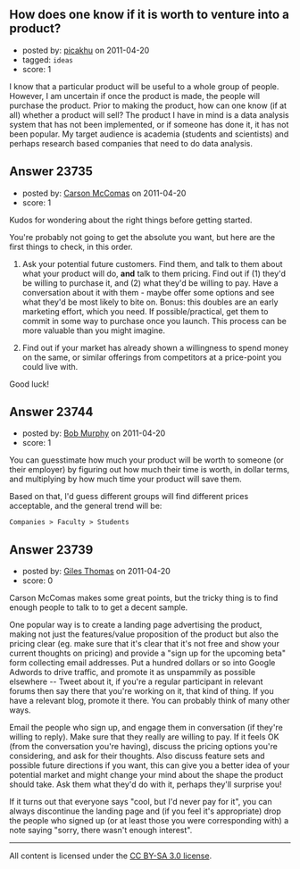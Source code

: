 ## How does one know if it is worth to venture into a product?

- posted by: [picakhu](https://stackexchange.com/users/-1/9839-picakhu) on 2011-04-20
- tagged: `ideas`
- score: 1

I know that a particular product will be useful to a whole group of people. However, I am uncertain if once the product is made, the people will purchase the product. 
Prior to making the product, how can one know (if at all) whether a product will sell?
The product I have in mind is a data analysis system that has not been implemented, or if someone has done it, it has not been popular. My target audience is academia (students and scientists) and perhaps research based companies that need to do data analysis.


## Answer 23735

- posted by: [Carson McComas](https://stackexchange.com/users/-1/9422-carson-mccomas) on 2011-04-20
- score: 1

Kudos for wondering about the right things before getting started.

You're probably not going to get the absolute you want, but here are the first things to check, in this order.

1. Ask your potential future customers. Find them, and talk to them about what your product will do, **and** talk to them pricing. Find out if (1) they'd be willing to purchase it, and (2) what they'd be willing to pay. Have a conversation about it with them - maybe offer some options and see what they'd be most likely to bite on. Bonus: this doubles are an early marketing effort, which you need. If possible/practical, get them to commit in some way to purchase once you launch. This process can be more valuable than you might imagine.

2. Find out if your market has already shown a willingness to spend money on the same, or similar offerings from competitors at a price-point you could live with.

Good luck!


## Answer 23744

- posted by: [Bob Murphy](https://stackexchange.com/users/-1/5778-bob-murphy) on 2011-04-20
- score: 1

You can guesstimate how much your product will be worth to someone (or their employer) by figuring out how much their time is worth, in dollar terms, and multiplying by how much time your product will save them.

Based on that, I'd guess different groups will find different prices acceptable, and the general trend will be:

    Companies > Faculty > Students



## Answer 23739

- posted by: [Giles Thomas](https://stackexchange.com/users/-1/1547-giles-thomas) on 2011-04-20
- score: 0

Carson McComas makes some great points, but the tricky thing is to find enough people to talk to to get a decent sample.

One popular way is to create a landing page advertising the product, making not just the features/value proposition of the product but also the pricing clear (eg. make sure that it's clear that it's not free and show your current thoughts on pricing) and provide a "sign up for the upcoming beta" form collecting email addresses.  Put a hundred dollars or so into Google Adwords to drive traffic, and promote it as unspammily as possible elsewhere -- Tweet about it, if you're a regular participant in relevant forums then say there that you're working on it, that kind of thing.  If you have a relevant blog, promote it there.  You can probably think of many other ways.

Email the people who sign up, and engage them in conversation (if they're willing to reply).  Make sure that they really are willing to pay.  If it feels OK (from the conversation you're having), discuss the pricing options you're considering, and ask for their thoughts.  Also discuss feature sets and possible future directions if you want, this can give you a better idea of your potential market and might change your mind about the shape the product should take.  Ask them what they'd do with it, perhaps they'll surprise you!

If it turns out that everyone says "cool, but I'd never pay for it", you can always discontinue the landing page and (if you feel it's appropriate) drop the people who signed up (or at least those you were corresponding with) a note saying "sorry, there wasn't enough interest".



---

All content is licensed under the [CC BY-SA 3.0 license](https://creativecommons.org/licenses/by-sa/3.0/).
